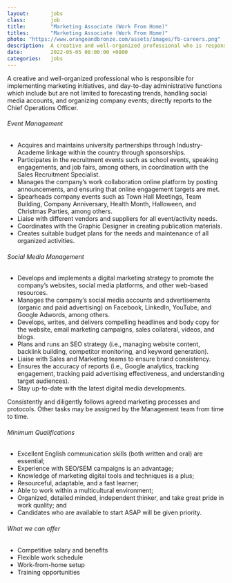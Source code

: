 ```yaml
---
layout:       jobs
class:        job
title:        "Marketing Associate (Work From Home)"
titles:       "Marketing Associate (Work From Home)"
photo: "https://www.orangeandbronze.com/assets/images/fb-careers.png"
description:  A creative and well-organized professional who is responsible for implementing marketing initiatives, and day-to-day administrative functions which include but are not limited to forecasting trends, handling social media accounts, and organizing company events; directly reports to the Chief Operations Officer. 
date:         2022-05-05 08:00:00 +0800
categories:   jobs
---
```

<!-- Do not leave new lines after each element. Elements after new lines will not be rendered. -->
<p>A creative and well-organized professional who is responsible for implementing marketing initiatives, and day-to-day administrative functions which include but are not limited to forecasting trends, handling social media accounts, and organizing company events; directly reports to the Chief Operations Officer.</p>
<h6 class="-dark">Event Management</h6>
<ul>
    <li>Acquires and maintains university partnerships through Industry-Academe linkage within the country through sponsorships.</li>
    <li>Participates in the recruitment events such as school events, speaking engagements, and job fairs, among others, in coordination with the Sales Recruitment Specialist.</li>
    <li>Manages the company’s work collaboration online platform by posting announcements, and ensuring that online engagement targets are met.</li>
    <li>Spearheads company events such as Town Hall Meetings, Team Building, Company Anniversary, Health Month, Halloween, and Christmas Parties, among others.</li>
    <li>Liaise with different vendors and suppliers for all event/activity needs.</li>
    <li>Coordinates with the Graphic Designer in creating publication materials.</li>
    <li>Creates suitable budget plans for the needs and maintenance of all organized activities.</li>
</ul>
<h6 class="-dark">Social Media Management</h6>
<ul>
    <li>Develops and implements a digital marketing strategy to promote the company’s websites, social media platforms, and other web-based resources.</li>
    <li>Manages the company’s social media accounts and advertisements (organic and paid advertising) on Facebook, LinkedIn, YouTube, and Google Adwords, among others.</li>
    <li>Develops, writes, and delivers compelling headlines and body copy for the website, email marketing campaigns, sales collateral, videos, and blogs.</li>
    <li>Plans and runs an SEO strategy (i.e., managing website content, backlink building, competitor monitoring, and keyword generation).</li>
    <li>Liaise with Sales and Marketing teams to ensure brand consistency.</li>
    <li>Ensures the accuracy of reports (i.e., Google analytics, tracking engagement, tracking paid advertising effectiveness, and understanding target audiences).</li>
    <li>Stay up-to-date with the latest digital media developments.</li>
</ul>
<p>Consistently and diligently follows agreed marketing processes and protocols.
Other tasks may be assigned by the Management team from time to time.
</p>
<h6 class="-dark">Minimum Qualifications </h6>
<ul>
    <li>Excellent English communication skills (both written and oral) are essential;</li>
    <li>Experience with SEO/SEM campaigns is an advantage;</li>
    <li>Knowledge of marketing digital tools and techniques is a plus;</li>
    <li>Resourceful, adaptable, and a fast learner; </li>
    <li>Able to work within a multicultural environment;</li>
    <li>Organized, detailed minded, independent thinker, and take great pride in work quality; and</li>
    <li>Candidates who are available to start ASAP will be given priority.</li>
</ul>
<h6 class="-dark">What we can offer</h6>
<ul>
    <li>Competitive salary and benefits</li>
    <li>Flexible work schedule</li>
    <li>Work-from-home setup</li>
    <li>Training opportunities</li>
</ul>